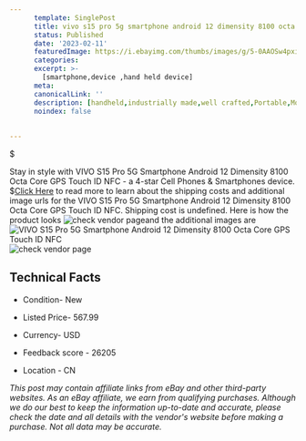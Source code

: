 ```yaml
---
      template: SinglePost
      title: vivo s15 pro 5g smartphone android 12 dimensity 8100 octa core gps touch id nfc
      status: Published
      date: '2023-02-11'
      featuredImage: https://i.ebayimg.com/thumbs/images/g/5-0AAOSw4pxioGCR/s-l225.jpg
      categories: 
      excerpt: >-
        [smartphone,device ,hand held device]
      meta:
      canonicalLink: ''
      description: [handheld,industrially made,well crafted,Portable,Mobile,Compact,Convenient,Lightweight,Maneuverable,Man-portable,Miniature,Carriable,Hand-held,Light,Holdable,Transportable,Mobile device,Pocket-sized,On-the-go,Wireless,Cordless,Compact size,Convenient size, smartphone,device ,hand held device]
      noindex: false
      
        
---
```

$

Stay in style with VIVO S15 Pro 5G Smartphone Android 12 Dimensity 8100 Octa Core GPS Touch ID NFC - a 4-star Cell Phones & Smartphones device.
$[Click Here](https://www.ebay.com/itm/203984912694?hash=item2f7e72c136%3Ag%3A5-0AAOSw4pxioGCR&mkevt=1&mkcid=1&mkrid=711-53200-19255-0&campid=%253CePNCampaignId%253E&customid=%253CreferenceId%253E&toolid=10049) to read more to learn about the shipping costs and additional image urls for the VIVO S15 Pro 5G Smartphone Android 12 Dimensity 8100 Octa Core GPS Touch ID NFC. Shipping cost is undefined. Here is how the product looks ![check vendor page](https://i.ebayimg.com/thumbs/images/g/5-0AAOSw4pxioGCR/s-l225.jpg)and the additional images are![VIVO S15 Pro 5G Smartphone Android 12 Dimensity 8100 Octa Core GPS Touch ID NFC](https://i.ebayimg.com/images/g/5-0AAOSw4pxioGCR/s-l960.jpg)![check vendor page](https://origin-galleryplus.ebayimg.com/ws/web/203984912694_2_0_1/225x225.jpg,https://origin-galleryplus.ebayimg.com/ws/web/203984912694_3_0_1/225x225.jpg,https://origin-galleryplus.ebayimg.com/ws/web/203984912694_4_0_1/225x225.jpg,https://origin-galleryplus.ebayimg.com/ws/web/203984912694_5_0_1/225x225.jpg,https://origin-galleryplus.ebayimg.com/ws/web/203984912694_6_0_1/225x225.jpg)



 ## Technical Facts 



     
      

 - Condition- New 


      

 - Listed Price- 567.99 


      

 - Currency- USD 


      

 - Feedback score - 26205 


      

 - Location - CN 


      
      

 *_This post may contain affiliate links from eBay and other third-party websites. As an eBay affiliate, we earn from qualifying purchases. Although we do our best to keep the information up-to-date and accurate, please check the date and all details with the vendor's website before making a purchase. Not all data may be accurate._*






